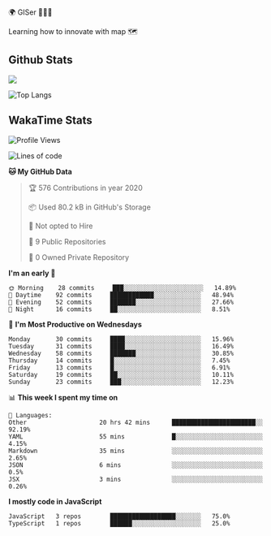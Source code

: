 🌍 GISer 👨🏻‍💻

Learning how to innovate with map 🗺

## Github Stats

![](https://github-readme-stats.vercel.app/api?username=lkcozy&show_icons=true&theme=tokyonight&hide_title=true)

![Top Langs](https://github-readme-stats.vercel.app/api/top-langs/?username=lkcozy&layout=compact&theme=tokyonight)

## WakaTime Stats

<!--START_SECTION:waka-->
![Profile Views](http://img.shields.io/badge/Profile%20Views-21-blue)

![Lines of code](https://img.shields.io/badge/From%20Hello%20World%20I've%20written-300620%20Lines%20of%20code-blue)

**🐱 My GitHub Data** 

> 🏆 576 Contributions in year 2020
 > 
> 📦 Used 80.2 kB in GitHub's Storage 
 > 
> 🚫 Not opted to Hire
 > 
> 📜 9 Public Repositories 
 > 
> 🔑 0 Owned Private Repository 
 > 
**I'm an early 🐤** 

```text
🌞 Morning    28 commits     ███░░░░░░░░░░░░░░░░░░░░░░   14.89% 
🌆 Daytime    92 commits     ████████████░░░░░░░░░░░░░   48.94% 
🌃 Evening    52 commits     ███████░░░░░░░░░░░░░░░░░░   27.66% 
🌙 Night      16 commits     ██░░░░░░░░░░░░░░░░░░░░░░░   8.51%

```
📅 **I'm Most Productive on Wednesdays** 

```text
Monday       30 commits     ████░░░░░░░░░░░░░░░░░░░░░   15.96% 
Tuesday      31 commits     ████░░░░░░░░░░░░░░░░░░░░░   16.49% 
Wednesday    58 commits     ███████░░░░░░░░░░░░░░░░░░   30.85% 
Thursday     14 commits     █░░░░░░░░░░░░░░░░░░░░░░░░   7.45% 
Friday       13 commits     █░░░░░░░░░░░░░░░░░░░░░░░░   6.91% 
Saturday     19 commits     ██░░░░░░░░░░░░░░░░░░░░░░░   10.11% 
Sunday       23 commits     ███░░░░░░░░░░░░░░░░░░░░░░   12.23%

```


📊 **This week I spent my time on** 

```text
💬 Languages: 
Other                    20 hrs 42 mins      ███████████████████████░░   92.19% 
YAML                     55 mins             █░░░░░░░░░░░░░░░░░░░░░░░░   4.15% 
Markdown                 35 mins             ░░░░░░░░░░░░░░░░░░░░░░░░░   2.65% 
JSON                     6 mins              ░░░░░░░░░░░░░░░░░░░░░░░░░   0.5% 
JSX                      3 mins              ░░░░░░░░░░░░░░░░░░░░░░░░░   0.26%

```

**I mostly code in JavaScript** 

```text
JavaScript   3 repos        ██████████████████░░░░░░░   75.0% 
TypeScript   1 repos        ██████░░░░░░░░░░░░░░░░░░░   25.0%

```



<!--END_SECTION:waka-->
